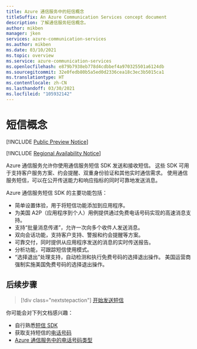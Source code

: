 ```yaml
---
title: Azure 通信服务中的短信概念
titleSuffix: An Azure Communication Services concept document
description: 了解通信服务短信概念。
author: mikben
manager: jken
services: azure-communication-services
ms.author: mikben
ms.date: 03/10/2021
ms.topic: overview
ms.service: azure-communication-services
ms.openlocfilehash: e879b7938eb778d4cdbbef4a970325501a6124db
ms.sourcegitcommit: 32e0fedb80b5a5ed0d2336cea18c3ec3b5015ca1
ms.translationtype: HT
ms.contentlocale: zh-CN
ms.lasthandoff: 03/30/2021
ms.locfileid: "105932142"
---
```

# <a name="sms-concepts"></a>短信概念

[!INCLUDE [Public Preview Notice](../../includes/public-preview-include-phone-numbers.md)]

[!INCLUDE [Regional Availability Notice](../../includes/regional-availability-include.md)]

Azure 通信服务允许你使用通信服务短信 SDK 发送和接收短信。 这些 SDK 可用于支持客户服务方案、约会提醒、双重身份验证和其他实时通信需求。 使用通信服务短信，可以在公开传送能力和响应指标的同时可靠地发送消息。

Azure 通信服务短信 SDK 的主要功能包括：

-  简单设置体验，用于将短信功能添加到应用程序。
- 为美国 A2P（应用程序到个人）用例提供通过免费电话号码实现的高速消息支持。
- 支持“批量消息传递”，允许一次向多个收件人发送消息。
- 双向会话功能，支持客户支持、警报和约会提醒等方案。
- 可靠交付，同时提供从应用程序发送的消息的实时传送报告。
- 分析功能，可跟踪短信使用模式。
- “选择退出”处理支持，自动检测和执行免费号码的选择退出操作。 美国运营商强制实施美国免费号码的选择退出操作。

## <a name="next-steps"></a>后续步骤

> [!div class="nextstepaction"]
> [开始发送短信](../../quickstarts/telephony-sms/send.md)

你可能会对下列文档感兴趣：

- 自行熟悉[短信 SDK](../telephony-sms/sdk-features.md)
- 获取支持短信的[电话号码](../../quickstarts/telephony-sms/get-phone-number.md)
- [Azure 通信服务中的电话号码类型](../telephony-sms/plan-solution.md)
